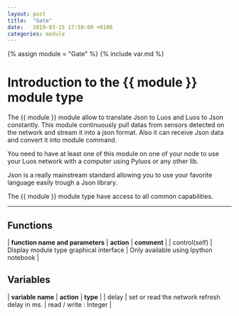 ```yaml
---
layout: post
title:  "Gate"
date:   2019-03-15 17:58:00 +0100
categories: module
---
```

{% assign module = "Gate" %}
{% include var.md %}

# Introduction to the {{ module }} module type

The {{ module }} module allow to translate Json to Luos and Luos to Json constantly. This module continuously pull datas from sensors detected on the network and stream it into a json format. Also it can receive Json data and convert it into module command.

You need to have at least one of this module on one of your node to use your Luos network with a computer using Pyluos or any other lib.

Json is a really mainstream standard allowing you to use your favorite language easily trough a Json library.

The {{ module }} module type have access to all common capabilities.

----

## Functions

| **function name and parameters** | **action** | **comment** |
| control(self) | Display module type graphical interface | Only available using Ipython notebook |

## Variables

| **variable name** | **action** | **type** |
| delay | set or read the network refresh delay in ms. | read / write : Integer |

